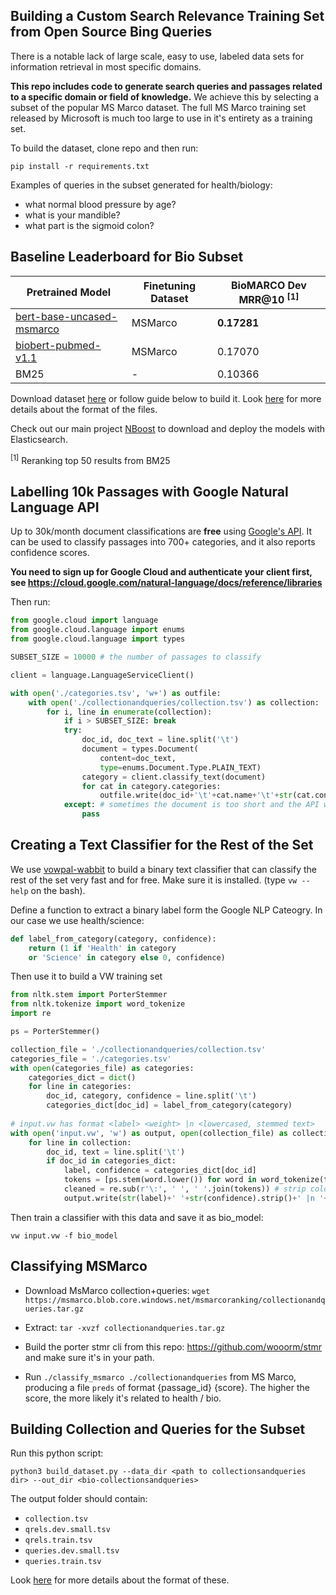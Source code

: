 Building a Custom Search Relevance Training Set from Open Source Bing Queries
--

There is a notable lack of large scale, easy to use, labeled data sets for information retrieval in most specific domains.

**This repo includes code to generate search queries and passages related to a specific domain or field of knowledge.** We achieve this by selecting a subset of the popular MS Marco dataset. The full MS Marco training set released by Microsoft is much too large to use in it's entirety as a training set.

To build the dataset, clone repo and then run:

`pip install -r requirements.txt`

Examples of queries in the subset generated for health/biology:
- what normal blood pressure by age?
- what is your mandible?
- what part is the sigmoid colon?

Baseline Leaderboard for Bio Subset
--


Pretrained Model  | Finetuning Dataset              | BioMARCO Dev MRR@10 <sup>[1]</sup> |
------------------| --------------------------------| -------------------------------------- |
<a href = 'https://github.com/nyu-dl/dl4marco-bert'>bert-base-uncased-msmarco</a> | MSMarco  | **0.17281** |
<a href = 'https://github.com/naver/biobert-pretrained'>biobert-pubmed-v1.1</a> | MSMarco | 0.17070 | 
BM25 | - | 0.10366

Download dataset <a href='https://storage.googleapis.com/koursaros/bio-collectionandqueries.tar.gz'>here</a> or follow guide below to build it. Look <a href = 'https://github.com/microsoft/MSMARCO-Passage-Ranking'>here</a> for more details about the format of the files.

Check out our main project <a href = 'https://github.com/koursaros-ai/nboost'>NBoost</a> to download and deploy the models with Elasticsearch.

<sup>[1]</sup> Reranking top 50 results from BM25

Labelling 10k Passages with Google Natural Language API
--

Up to 30k/month document classifications are **free** using <a href = 'https://cloud.google.com/natural-language/'>Google's API</a>. It can be used to classify passages into 700+ categories, and it also reports confidence scores.

**You need to sign up for Google Cloud and authenticate your client first, see https://cloud.google.com/natural-language/docs/reference/libraries**

Then run:

```python
from google.cloud import language
from google.cloud.language import enums
from google.cloud.language import types

SUBSET_SIZE = 10000 # the number of passages to classify

client = language.LanguageServiceClient()

with open('./categories.tsv', 'w+') as outfile:
    with open('./collectionandqueries/collection.tsv') as collection:
        for i, line in enumerate(collection):
            if i > SUBSET_SIZE: break
            try:
                doc_id, doc_text = line.split('\t')
                document = types.Document(
                    content=doc_text,
                    type=enums.Document.Type.PLAIN_TEXT)
                category = client.classify_text(document)
                for cat in category.categories:
                    outfile.write(doc_id+'\t'+cat.name+'\t'+str(cat.confidence)+'\n')
            except: # sometimes the document is too short and the API will err, ignore
                pass
```

Creating a Text Classifier for the Rest of the Set
--

We use <a href='https://github.com/VowpalWabbit/vowpal_wabbit'>vowpal-wabbit</a> to build a binary text classifier that can classify the rest of the set very fast and for free. Make sure it is installed. (type `vw --help` on the bash). 

Define a function to extract a binary label form the Google NLP Cateogry. In our case we use health/science:

```python
def label_from_category(category, confidence):
    return (1 if 'Health' in category 
    or 'Science' in category else 0, confidence)
```

Then use it to build a VW training set

```python
from nltk.stem import PorterStemmer
from nltk.tokenize import word_tokenize
import re

ps = PorterStemmer()

collection_file = './collectionandqueries/collection.tsv'
categories_file = './categories.tsv'
with open(categories_file) as categories:
    categories_dict = dict()
    for line in categories:
        doc_id, category, confidence = line.split('\t')
        categories_dict[doc_id] = label_from_category(category)
        
# input.vw has format <label> <weight> |n <lowercased, stemmed text>
with open('input.vw', 'w') as output, open(collection_file) as collection:
    for line in collection:
        doc_id, text = line.split('\t')
        if doc_id in categories_dict:
            label, confidence = categories_dict[doc_id]
            tokens = [ps.stem(word.lower()) for word in word_tokenize(text)]
            cleaned = re.sub(r'\:', ' ', ' '.join(tokens)) # strip colon bc this is special VW charater
            output.write(str(label)+' '+str(confidence).strip()+' |n '+ cleaned + ' \n')
```

Then train a classifier with this data and save it as bio_model: 

`vw input.vw -f bio_model`

Classifying MSMarco
--

- Download MsMarco collection+queries:
    `wget https://msmarco.blob.core.windows.net/msmarcoranking/collectionandqueries.tar.gz`
- Extract:
    `tar -xvzf collectionandqueries.tar.gz`

- Build the porter stmr cli from this repo: https://github.com/wooorm/stmr and make sure it's in your path.

- Run `./classify_msmarco ./collectionandqueries` from MS Marco, producing a file `preds` of format {passage_id} {score}. The higher the score, the more likely it's related to health / bio. 

Building Collection and Queries for the Subset
--

Run this python script:

`python3 build_dataset.py --data_dir <path to collectionsandqueries dir> --out_dir <bio-collectionsandqueries>`

The output folder should contain:

- `collection.tsv`
- `qrels.dev.small.tsv`
- `qrels.train.tsv`
- `queries.dev.small.tsv`
- `queries.train.tsv`

Look <a href = 'https://github.com/microsoft/MSMARCO-Passage-Ranking'>here</a> for more details about the format of these.





